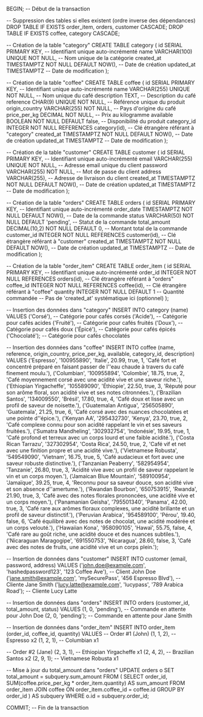 BEGIN; -- Début de la transaction

-- Suppression des tables si elles existent (ordre inverse des dépendances)
DROP TABLE IF EXISTS order_item, orders, customer CASCADE;
DROP TABLE IF EXISTS coffee, category CASCADE;

-- Création de la table "category"
CREATE TABLE category (
    id SERIAL PRIMARY KEY, -- Identifiant unique auto-incrémenté
    name VARCHAR(100) UNIQUE NOT NULL, -- Nom unique de la catégorie
    created_at TIMESTAMPTZ NOT NULL DEFAULT NOW(), -- Date de création
    updated_at TIMESTAMPTZ -- Date de modification
);

-- Création de la table "coffee"
CREATE TABLE coffee (
    id SERIAL PRIMARY KEY, -- Identifiant unique auto-incrémenté
    name VARCHAR(255) UNIQUE NOT NULL, -- Nom unique du café
    description TEXT, -- Description du café
    reference CHAR(9) UNIQUE NOT NULL, -- Référence unique du produit
    origin_country VARCHAR(255) NOT NULL, -- Pays d'origine du café
    price_per_kg DECIMAL NOT NULL, -- Prix au kilogramme
    available BOOLEAN NOT NULL DEFAULT false, -- Disponibilité du produit
    category_id INTEGER NOT NULL REFERENCES category(id), -- Clé étrangère référant à "category"
    created_at TIMESTAMPTZ NOT NULL DEFAULT NOW(), -- Date de création
    updated_at TIMESTAMPTZ -- Date de modification
);

-- Création de la table "customer"
CREATE TABLE customer (
    id SERIAL PRIMARY KEY, -- Identifiant unique auto-incrémenté
    email VARCHAR(255) UNIQUE NOT NULL, -- Adresse email unique du client
    password VARCHAR(255) NOT NULL, -- Mot de passe du client
    address VARCHAR(255), -- Adresse de livraison du client
    created_at TIMESTAMPTZ NOT NULL DEFAULT NOW(), -- Date de création
    updated_at TIMESTAMPTZ -- Date de modification
);

-- Création de la table "orders"
CREATE TABLE orders (
    id SERIAL PRIMARY KEY, -- Identifiant unique auto-incrémenté
    order_date TIMESTAMPTZ NOT NULL DEFAULT NOW(), -- Date de la commande
    status VARCHAR(50) NOT NULL DEFAULT 'pending', -- Statut de la commande
    total_amount DECIMAL(10,2) NOT NULL DEFAULT 0, -- Montant total de la commande
    customer_id INTEGER NOT NULL REFERENCES customer(id), -- Clé étrangère référant à "customer"
    created_at TIMESTAMPTZ NOT NULL DEFAULT NOW(), -- Date de création
    updated_at TIMESTAMPTZ -- Date de modification
);

-- Création de la table "order_item"
CREATE TABLE order_item (
    id SERIAL PRIMARY KEY, -- Identifiant unique auto-incrémenté
    order_id INTEGER NOT NULL REFERENCES orders(id), -- Clé étrangère référant à "orders"
    coffee_id INTEGER NOT NULL REFERENCES coffee(id), -- Clé étrangère référant à "coffee"
    quantity INTEGER NOT NULL DEFAULT 1 -- Quantité commandée
    -- Pas de 'created_at' systématique ici (optionnel)
);

-- Insertion des données dans "category"
INSERT INTO category (name)
VALUES 
  ('Corsé'), -- Catégorie pour cafés corsés
  ('Acide'), -- Catégorie pour cafés acides
  ('Fruité'), -- Catégorie pour cafés fruités
  ('Doux'), -- Catégorie pour cafés doux
  ('Épicé'), -- Catégorie pour cafés épicés
  ('Chocolaté'); -- Catégorie pour cafés chocolatés

-- Insertion des données dans "coffee"
INSERT INTO coffee (name, reference, origin_country, price_per_kg, available, category_id, description)
VALUES
  ('Espresso', '100955890', 'Italie', 20.99, true, 1, 'Café fort et concentré préparé en faisant passer de l''eau chaude à travers du café finement moulu.'),
  ('Columbian', '100955894', 'Colombie', 18.75, true, 2, 'Café moyennement corsé avec une acidité vive et une saveur riche.'),
  ('Ethiopian Yirgacheffe', '105589090', 'Éthiopie', 22.50, true, 3, 'Réputé pour son arôme floral, son acidité vive et ses notes citronnées.'),
  ('Brazilian Santos', '134009550', 'Brésil', 17.80, true, 4, 'Café doux et lisse avec un profil de saveur de noisette.'),
  ('Guatemalan Antigua', '256505890', 'Guatemala', 21.25, true, 6, 'Café corsé avec des nuances chocolatées et une pointe d''épice.'),
  ('Kenyan AA', '295432730', 'Kenya', 23.70, true, 2, 'Café complexe connu pour son acidité rappelant le vin et ses saveurs fruitées.'),
  ('Sumatra Mandheling', '302932754', 'Indonésie', 19.95, true, 1, 'Café profond et terreux avec un corps lourd et une faible acidité.'),
  ('Costa Rican Tarrazu', '327302954', 'Costa Rica', 24.50, true, 2, 'Café vif et net avec une finition propre et une acidité vive.'),
  ('Vietnamese Robusta', '549549090', 'Vietnam', 16.75, true, 5, 'Café audacieux et fort avec une saveur robuste distinctive.'),
  ('Tanzanian Peaberry', '582954954', 'Tanzanie', 26.80, true, 3, 'Acidité vive avec un profil de saveur rappelant le vin et un corps moyen.'),
  ('Jamaican Blue Mountain', '589100954', 'Jamaïque', 39.25, true, 4, 'Reconnu pour sa saveur douce, son acidité vive et son absence d''amertume.'),
  ('Rwandan Bourbon', '650753915', 'Rwanda', 21.90, true, 3, 'Café avec des notes florales prononcées, une acidité vive et un corps moyen.'),
  ('Panamanian Geisha', '795501340', 'Panama', 42.00, true, 3, 'Café rare aux arômes floraux complexes, une acidité brillante et un profil de saveur distinctif.'),
  ('Peruvian Arabica', '954589100', 'Pérou', 19.40, false, 6, 'Café équilibré avec des notes de chocolat, une acidité modérée et un corps velouté.'),
  ('Hawaiian Kona', '958090105', 'Hawaï', 55.75, false, 4, 'Café rare au goût riche, une acidité douce et des nuances subtiles.'),
  ('Nicaraguan Maragogipe', '691550753', 'Nicaragua', 28.60, false, 3, 'Café avec des notes de fruits, une acidité vive et un corps plein.');

-- Insertion de données dans "customer"
INSERT INTO customer (email, password, address)
VALUES
  ('john.doe@example.com', 'hashedpassword123', '123 Coffee Ave'), -- Client John Doe
  ('jane.smith@example.com', 'mySecurePass', '456 Espresso Blvd'), -- Cliente Jane Smith
  ('lucy.latte@example.com', 'lucypass', '789 Arabica Road'); -- Cliente Lucy Latte

-- Insertion de données dans "orders"
INSERT INTO orders (customer_id, total_amount, status)
VALUES
  (1, 0, 'pending'),   -- Commande en attente pour John Doe
  (2, 0, 'pending');   -- Commande en attente pour Jane Smith

-- Insertion de données dans "order_item"
INSERT INTO order_item (order_id, coffee_id, quantity)
VALUES
  -- Order #1 (John)
  (1, 1, 2),  -- Espresso x2
  (1, 2, 1),  -- Columbian x1

  -- Order #2 (Jane)
  (2, 3, 1),  -- Ethiopian Yirgacheffe x1
  (2, 4, 2),  -- Brazilian Santos x2
  (2, 9, 1);  -- Vietnamese Robusta x1

-- Mise à jour du total_amount dans "orders"
UPDATE orders o
SET total_amount = subquery.sum_amount
FROM (
  SELECT order_id, SUM(coffee.price_per_kg * order_item.quantity) AS sum_amount
  FROM order_item
  JOIN coffee ON order_item.coffee_id = coffee.id
  GROUP BY order_id
) AS subquery
WHERE o.id = subquery.order_id;

COMMIT; -- Fin de la transaction